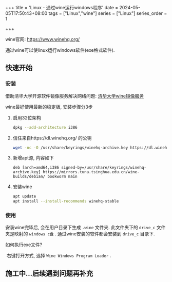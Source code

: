 +++
title = 'Linux - 通过wine运行windows程序'
date = 2024-05-05T17:50:43+08:00
tags = ["Linux","wine"]
series = ["Linux"]
series_order = 1

+++



wine官网: https://www.winehq.org/

通过wine可以使linux运行windows软件(exe格式软件).



## 快速开始

### 安装

借助清华大学开源软件镜像服务解决网络问题: [清华大学wine镜像服务](https://mirrors.tuna.tsinghua.edu.cn/help/wine-builds/)

wine最好使用最新的稳定版, 安装步骤分3步

1. 启用32位架构

   ``` bash
   dpkg --add-architecture i386
   ```

2. 信任来自https://dl.winehq.org/ 的公钥

   ``` bash
   wget -nc -O /usr/share/keyrings/winehq-archive.key https://dl.winehq.org/wine-builds/winehq.key
   ```

3. 新增apt源, 内容如下

   ```
   deb [arch=amd64,i386 signed-by=/usr/share/keyrings/winehq-archive.key] https://mirrors.tuna.tsinghua.edu.cn/wine-builds/debian/ bookworm main
   ```

4. 安装wine

   ``` bash
   apt update
   apt install --install-recommends winehq-stable
   ```

### 使用

安装wine完毕后, 会在用户目录下生成 `.wine` 文件夹. 此文件夹下的 `drive_c` 文件夹是映射的 `windows c盘` . 通过wine安装的软件都会安装到 `drive_c` 目录下.

如何执行exe文件? 

​	右键打开方式, 选择 `Wine Windows Program Loader` .

## 施工中...后续遇到问题再补充
